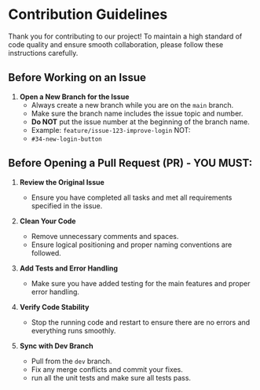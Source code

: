 # Contribution Guidelines

Thank you for contributing to our project! To maintain a high standard of code quality and ensure smooth collaboration, please follow these instructions carefully.

## Before Working on an Issue

1. **Open a New Branch for the Issue**
   - Always create a new branch while you are on the `main` branch.
   - Make sure the branch name includes the issue topic and number.
   - **Do NOT** put the issue number at the beginning of the branch name.
   - Example: `feature/issue-123-improve-login`
   NOT:
   - `#34-new-login-button`

## Before Opening a Pull Request (PR) - YOU MUST:

1. **Review the Original Issue**
   - Ensure you have completed all tasks and met all requirements specified in the issue.

2. **Clean Your Code**
   - Remove unnecessary comments and spaces.
   - Ensure logical positioning and proper naming conventions are followed.

3. **Add Tests and Error Handling**
   - Make sure you have added testing for the main features and proper error handling.

4. **Verify Code Stability**
   - Stop the running code and restart to ensure there are no errors and everything runs smoothly.

5. **Sync with Dev Branch**
   - Pull from the `dev` branch.
   - Fix any merge conflicts and commit your fixes.
   - run all the unit tests and make sure all tests pass.
